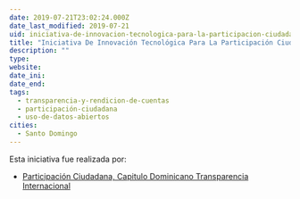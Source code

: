 ```yaml
---
date: 2019-07-21T23:02:24.000Z
date_last_modified: 2019-07-21
uid: iniciativa-de-innovacion-tecnologica-para-la-participacion-ciudadana-en-el-monitoreo-fiscalizacion-e-incidencia-en-el-congreso-nacional
title: "Iniciativa De Innovación Tecnológica Para La Participación Ciudadana En El Monitoreo, Fiscalización E Incidencia En El Congreso Nacional"
description: ""
type: 
website: 
date_ini: 
date_end: 
tags:
  - transparencia-y-rendicion-de-cuentas
  - participación-ciudadana
  - uso-de-datos-abiertos
cities: 
  - Santo Domingo
---
```


Esta iniciativa fue realizada por:

- [Participación Ciudadana, Capitulo Dominicano Transparencia Internacional](/organizaciones/participacion-ciudadana-capitulo-dominicano-transparencia-internacional)
